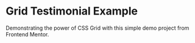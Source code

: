 # Grid Testimonial Example

Demonstrating the power of CSS Grid with this simple demo project from Frontend Mentor.

